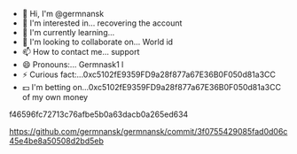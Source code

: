 - 👋 Hi, I'm @germnansk
- 👀 I'm interested in... recovering the account
- 🌱 I'm currently learning...
- 💞️ I'm looking to collaborate on... World id
- 📫 How to contact me... support
- 😄 Pronouns:... Germnask1 l
- ⚡ Curious fact:...0xc5102fE9359FD9a28f877a67E36B0F050d81a3CC
- 💵 I'm betting on...0xc5102fE9359FD9a28f877a67E36B0F050d81a3CC of my own money

<!---
germnansk/germnansk is a ✨ special ✨ repository because its archive `README.md` (this file) appears in your GitHub profile.
You can click the preview link to see your changes.f46596fc72713c76afbe5b0a63dacb0a265ed634
--->f46596fc72713c76afbe5b0a63dacb0a265ed634
 https://github.com/germnansk/germnansk/commit/3f0755429085fad0d06c45e4be8a50508d2bd5eb